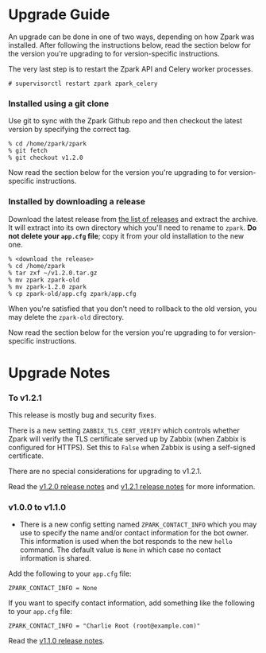 # Upgrade Guide

An upgrade can be done in one of two ways, depending on how Zpark was
installed. After following the instructions below, read the section below
for the version you're upgrading to for version-specific instructions.

The very last step is to restart the Zpark API and Celery worker processes.

```
# supervisorctl restart zpark zpark_celery
```

### Installed using a git clone

Use git to sync with the Zpark Github repo and then checkout the latest
version by specifying the correct tag.

```
% cd /home/zpark/zpark
% git fetch
% git checkout v1.2.0
```

Now read the section below for the version you're upgrading to for
version-specific instructions.

### Installed by downloading a release

Download the latest release from
[the list of releases](https://github.com/knightjoel/zpark/releases)
and extract the archive. It will extract into its own directory which you'll
need to rename to `zpark`. **Do not delete your `app.cfg` file**; copy it
from your old installation to the new one.

```
% <download the release>
% cd /home/zpark
% tar zxf ~/v1.2.0.tar.gz
% mv zpark zpark-old
% mv zpark-1.2.0 zpark
% cp zpark-old/app.cfg zpark/app.cfg
```

When you're satisfied that you don't need to rollback to the old version,
you may delete the `zpark-old` directory.

Now read the section below for the version you're upgrading to for version-
specific instructions.

# Upgrade Notes

### To v1.2.1

This release is mostly bug and security fixes.

There is a new setting `ZABBIX_TLS_CERT_VERIFY` which controls whether
Zpark will verify the TLS certificate served up by Zabbix (when Zabbix is
configured for HTTPS). Set this to `False` when Zabbix is using a self-signed
certificate.

There are no special considerations for upgrading to v1.2.1.

Read the [v1.2.0 release notes](relnotes.html#v120) and 
[v1.2.1 release notes](relnotes.html#v121) for more information.

### v1.0.0 to v1.1.0

- There is a new config setting named `ZPARK_CONTACT_INFO` which you may use
  to specify the name and/or contact information for the bot owner. This
  information is used when the bot responds to the new `hello` command.
  The default value is `None` in which case no contact information is shared.

Add the following to your `app.cfg` file:

```
ZPARK_CONTACT_INFO = None
```

If you want to specify contact information, add something like the following
to your `app.cfg` file:

```
ZPARK_CONTACT_INFO = "Charlie Root (root@example.com)"
```

Read the [v1.1.0 release notes](relnotes.html#v110).
